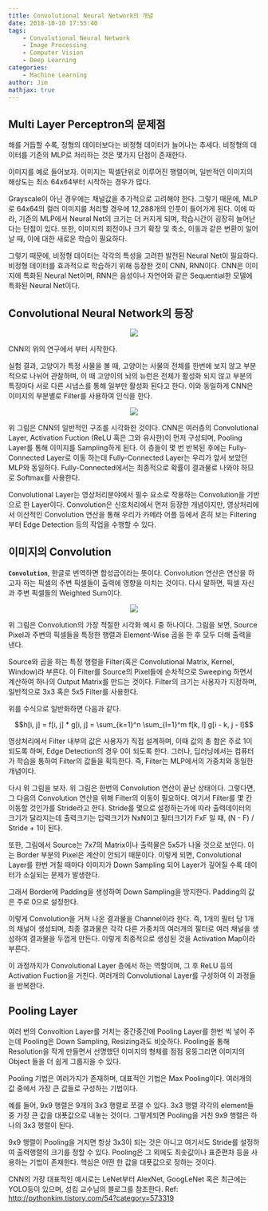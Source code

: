 ```yaml
---
title: Convolutional Neural Network의 개념
date: 2018-10-10 17:55:40
tags:
    - Convolutional Neural Network
    - Image Processing
    - Computer Vision
    - Deep Learning
categories:
    - Machine Learning
author: Jim
mathjax: true
---
```



## Multi Layer Perceptron의 문제점

해를 거듭할 수록, 정형의 데이터보다는 비정형 데이터가 늘어나는 추세다. 비정형의 데이터를 기존의 MLP로 처리하는 것은 몇가지 단점이 존재한다.

이미지를 예로 들어보자. 이미지는 픽셀단위로 이루어진 행렬이며, 일반적인 이미지의 해상도는 최소 64x64부터 시작하는 경우가 많다.

Grayscale이 아닌 경우에는 채널값을 추가적으로 고려해야 한다. 그렇기 때문에, MLP로 64x64의 컬러 이미지를 처리할 경우에 12,288개의 인풋이 들어가게 된다. 이에 따라, 기존의 MLP에서 Neural Net의 크기는 더 커지게 되며, 학습시간이 굉장히 늘어난다는 단점이 있다. 또한, 이미지의 회전이나 크기 확장 및 축소, 이동과 같은 변환이 일어날 때, 이에 대한 새로운 학습이 필요하다.

그렇기 때문에, 비정형 데이터는 각각의 특성을 고려한 발전된 Neural Net이 필요하다. 비정형 데이터를 효과적으로 학습하기 위해 등장한 것이 CNN, RNN이다. CNN은 이미지에 특화된 Neural Net이며, RNN은 음성이나 자연어와 같은 Sequential한 모델에 특화된 Neural Net이다.

## Convolutional Neural Network의 등장

<center>
<img src="https://t1.daumcdn.net/cfile/tistory/276FC94357AB43B00D">
</center>

CNN의 위의 연구에서 부터 시작한다.

실험 결과, 고양이가 특정 사물을 볼 때, 고양이는 사물의 전체를 한번에 보지 않고 부분적으로 나뉘어 관찰하며, 이 때 고양이의 뇌의 뉴런은 전체가 활성화 되지 않고 부분의 특징마다 서로 다른 시냅스를 통해 일부만 활성화 된다고 한다. 이와 동일하게 CNN은 이미지의 부분별로 Filter를 사용하여 인식을 한다.

<!--more-->

<center>
<img src="https://t1.daumcdn.net/cfile/tistory/2517944D57AB45F018">
</center>

위 그림은 CNN의 일반적인 구조를 시각화한 것이다. CNN은 여러층의 Convolutional Layer, Activation Fuction (ReLU 혹은 그와 유사한)이 먼저 구성되며, Pooling Layer를 통해 이미지를 Sampling하게 된다. 이 층들이 몇 번 반복된 후에는 Fully-Connected Layer로 이동 하는데 Fully-Connected Layer는 우리가 앞서 보았던 MLP와 동일하다. Fully-Connected에서는 최종적으로 확률이 결과물로 나와야 하므로 Softmax를 사용한다.

Convolutional Layer는 영상처리분야에서 필수 요소로 작용하는 Convolution을 기반으로 한 Layer이다. Convolution은 신호처리에서 먼저 등장한 개념이지만, 영상처리에서 이산적인 Convolution 연산을 통해 우리가 카메라 어플 등에서 흔히 보는 Filtering 부터 Edge Detection 등의 작업을 수행할 수 있다.

## 이미지의 Convolution

**`Convolution`**, 한글로 번역하면 합성곱이라는 뜻이다. Convolution 연산은 연산을 하고자 하는 픽셀의 주변 픽셀들이 출력에 영향을 미치는 것이다. 다시 말하면, 픽셀 자신과 주변 픽셀들의 Weighted Sum이다.

<center>
<img src="http://i.stack.imgur.com/GvsBA.jpg">
</center>

위 그림은 Convolution의 가장 적절한 시각화 예시 중 하나이다. 그림을 보면, Source Pixel과 주변의 픽셀들을 특정한 행렬과 Element-Wise 곱을 한 후 모두 더해 출력을 낸다.

Source와 곱을 하는 특정 행렬을 Filter(혹은 Convolutional Matrix, Kernel, Window)라 부른다. 이 Filter를 Source의 Pixel들에 순차적으로 Sweeping 하면서 계산하여 하나의 Output Matrix를 만드는 것이다. Filter의 크기는 사용자가 지정하며, 일반적으로 3x3 혹은 5x5 Filter를 사용한다.

위를 수식으로 일반화하면 다음과 같다.

$$h[i, j] = f[i, j] * g[i, j] = \sum_{k=1}^n \sum_{l=1}^m f[k, l] g[i - k, j - l]$$

영상처리에서 Filter 내부의 값은 사용자가 직접 설계하며, 이때 값의 총 합은 주로 1이 되도록 하며, Edge Detection의 경우 0이 되도록 한다. 그러나, 딥러닝에서는 컴퓨터가 학습을 통하여 Filter의 값들을 획득한다. 즉, Filter는 MLP에서의 가중치와 동일한 개념이다.

다시 위 그림을 보자. 위 그림은 한번의 Convolution 연산이 끝난 상태이다. 그렇다면, 그 다음의 Convolution 연산을 위해 Filter의 이동이 필요하다. 여기서 Filter를 몇 칸 이동할 것인가를 Stride라고 한다. Stride를 몇으로 설정하는가에 따라 출력데이터의 크기가 달라지는데 출력크기는 입력크기가 NxN이고 필터크기가 FxF 일 때, (N - F) / Stride + 1이 된다.

또한, 그림에서 Source는 7x7의 Matrix이나 출력물은 5x5가 나올 것으로 보인다. 이는 Border 부분의 Pixel은 계산이 안되기 때문이다. 이렇게 되면, Convolutional Layer를 한번 거칠 때마다 이미지가 Down Sampling 되어 Layer가 깊어질 수록 데이터가 소실되는 문제가 발생한다.

그래서 Border에 Padding을 생성하여 Down Sampling을 방지한다. Padding의 값은 주로 0으로 설정한다.

이렇게 Convolution을 거쳐 나온 결과물을 Channel이라 한다. 즉, 1개의 필터 당 1개의 채널이 생성되며, 최종 결과물은 각각 다른 가중치의 여러개의 필터로 여러 채널을 생성하여 결과물을 두껍게 만든다. 이렇게 최종적으로 생성된 것을 Activation Map이라 부른다.

이 과정까지가 Convolutional Layer 층에서 하는 역할이며, 그 후 ReLU 등의 Activation Fuction을 거친다. 여러개의 Convolutional Layer를 구성하여 이 과정들을 반복한다.

## Pooling Layer

여러 번의 Convoltion Layer를 거치는 중간중간에 Pooling Layer를 한번 씩 넣어 주는데 Pooling은 Down Sampling, Resizing과도 비슷하다. Pooling을 통해 Resolution을 작게 만들면서 선명했던 이미지의 형체를 점점 뭉뚱그리면 이미지의 Object 들을 더 쉽게 그룹지을 수 있다.

Pooling 기법은 여러가지가 존재하며, 대표적인 기법은 Max Pooling이다. 여러개의 값 중에서 가장 큰 값들로 구성하는 기법이다.

예를 들어, 9x9 행렬은 9개의 3x3 행렬로 쪼갤 수 있다. 3x3 행렬 각각의 element들 중 가장 큰 값을 대푯값으로 내놓는 것이다. 그렇게되면 Pooling을 거친 9x9 행렬은 하나의 3x3 행렬이 된다.

9x9 행렬이 Pooling을 거치면 항상 3x3이 되는 것은 아니고 여기서도 Stride를 설정하여 출력행렬의 크기를 정할 수 있다. Pooling은 그 외에도 최솟값이나 표준편차 등을 사용하는 기법이 존재한다. 핵심은 어떤 한 값을 대푯값으로 정하는 것이다.

CNN의 가장 대표적인 예시로는 LeNet부터 AlexNet, GoogLeNet 혹은 최근에는 YOLO등이 있으며, 성킴 교수님의 블로그를 참조한다.
Ref: <http://pythonkim.tistory.com/54?category=573319>
